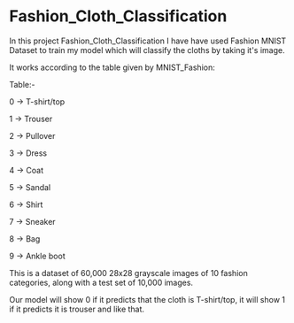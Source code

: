 # Fashion_Cloth_Classification
In this project Fashion_Cloth_Classification I have have used Fashion MNIST Dataset to train my model which will classify the cloths by taking it's image.

It works according to the table given by MNIST_Fashion:

Table:-

0 ->	    T-shirt/top

1 ->	    Trouser

2 ->	    Pullover

3 ->	    Dress

4 ->	    Coat

5 ->	    Sandal

6 ->	    Shirt

7 ->	    Sneaker

8 ->	    Bag

9 ->	    Ankle boot

This is a dataset of 60,000 28x28 grayscale images of 10 fashion categories, along with a test set of 10,000 images.

Our model will show 0 if it predicts that the cloth is T-shirt/top, it will show 1 if it predicts it is trouser and like that.
